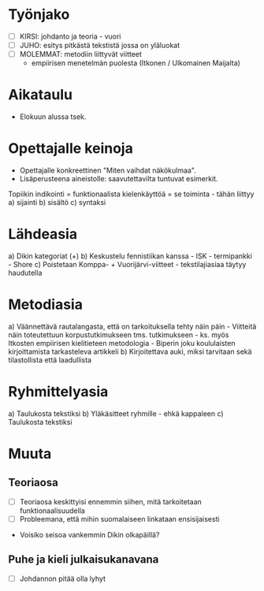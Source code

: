 

Työnjako
========

- [ ] KIRSI: johdanto ja teoria - vuori
- [ ] JUHO: esitys pitkästä tekstistä jossa on yläluokat
- [ ] MOLEMMAT: metodiin liittyvät viitteet
    - empiirisen menetelmän puolesta (Itkonen / Ulkomainen Maijalta)

Aikataulu
=========

- Elokuun alussa tsek.

Opettajalle keinoja
===================

- Opettajalle konkreettinen "Miten vaihdat näkökulmaa".
- Lisäperusteena aineistolle: saavutettavilta tuntuvat esimerkit.

Topiikin indikointi = funktionaalista kielenkäyttöä = se toiminta
    - tähän liittyy 
        a) sijainti
        b) sisältö 
        c) syntaksi

Lähdeasia
=========

a) Dikin kategoriat (+)
b) Keskustelu fennistiikan kanssa
    - ISK
    - termipankki
    - Shore
c) Poistetaan Komppa- + Vuorijärvi-viitteet
    - tekstilajiasiaa täytyy haudutella

Metodiasia
==========

a) Väännettävä rautalangasta, että on tarkoituksella tehty näin päin 
    - Viitteitä näin toteutettuun korpustutkimukseen tms. tutkimukseen
    - ks. myös Itkosten empiirisen kielitieteen metodologia
    - Biperin joku koululaisten kirjoittamista tarkasteleva artikkeli
b) Kirjoitettava auki, miksi tarvitaan sekä tilastollista että laadullista


Ryhmittelyasia
==============

a) Taulukosta tekstiksi
b) Yläkäsitteet ryhmille
    - ehkä kappaleen 
c) Taulukosta tekstiksi



Muuta
=====

Teoriaosa
---------

- [ ] Teoriaosa keskittyisi ennemmin siihen, mitä tarkoitetaan funktionaalisuudella
- [ ] Probleemana, että mihin suomalaiseen linkataan ensisijaisesti
-  Voisiko seisoa vankemmin Dikin olkapäillä?


Puhe ja kieli julkaisukanavana
------------------------------

- [ ] Johdannon pitää olla lyhyt


